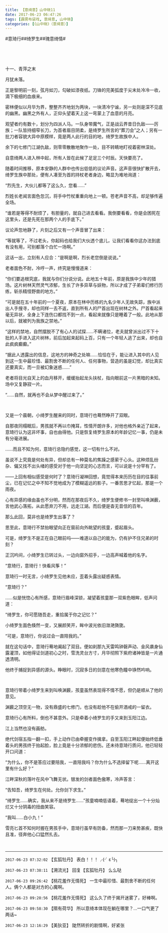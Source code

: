 ```yaml
---
title: 【意绮意】山中晓11
date: 2017-06-23 06:47:26
tags: [霹雳布袋戏, 意绮意, 山中晓]
categories: [《山中晓》（意绮意）]
---
```


<p dir="ltr"  >#意琦行##绮罗生##瑰意绮情#</p> 
<p dir="ltr"  >&nbsp;</p> 
<p dir="ltr"  >&nbsp;</p> 
<p dir="ltr"  >十一、青萍之末</p> 
<p dir="ltr"  >月犹未落。</p> 
<p dir="ltr"  >正是黎明前一刻，弦月如刀，勾破如漆夜纸。刀锋的完美弧度于尖末处冷冷一收，滴下极细的血痕来。</p> 
<p dir="ltr"  >密林便似以月华为界，整整齐齐地划为两块，一块清冷宁谧，另一处则是深不见底的幽黑。幽黑之外有人，正仰头望着天上这一弯蒙上了血意的月亮。</p> 
<p dir="ltr"  >观望者约有数十，划分为四派人马。一队身带魔气，正是战云界昔日仇敌——厉族；一队皆持细窄长刀，为首者眉目阴柔，是绮罗生所言的“葬刀会”之人；另有一批刀者容貌大异中原模样，竟是两人此行的目的地，绮罗生故族中人。</p> 
<p dir="ltr"  >余下的七修门江湖仇敌，则零零散散地聚作一处，目不转睛地盯视着密林深处。</p> 
<p dir="ltr"  >自意绮两人进入林中起，所有人皆在此候了足足三个时辰。天快要亮了。</p> 
<p dir="ltr"  >随着时间推移，原本安静的人群中也传出低低的议论声音。这声音很快扩散开去，绮罗生族中那处，便有人凑至为首的持杖老者身边，略显为难地询道：</p> 
<p dir="ltr"  >“烈先生，大伙儿都等了这么久，您看……”</p> 
<p dir="ltr"  >烈姓长老闻言面色忽沉，将手中竹杖重重向地上一顿。苍老声音不高，却足够传遍全场。</p> 
<p dir="ltr"  >“谁若是等得不耐烦了，有胆量的，就自己进去看看。我倒要看看，你是会困死在这里头，还是先死在那两个人的手底下。”</p> 
<p dir="ltr"  >议论声忽地静了，片刻之后又有一个声音冒了出来：</p> 
<p dir="ltr"  >“等就等了，不过老头，你起码也给我们大伙透个底儿，让我们看看你这办法到底有没有用，可别都落个白忙一场啊。”</p> 
<p dir="ltr"  >这话一出，立刻有人应合：“是啊是啊，烈长老您倒是说说。”</p> 
<p dir="ltr"  >老者面色不耐，冷哼一声，终究是慢慢道来：</p> 
<p dir="ltr"  >“你们要追根究底，我就与你们分说分说。此地五十年前，原是我族中少年的猎场。这片树林天然灵气浓郁，生长了许多异草与妖物，所以才成了子弟辈们修行历练，斩杀精怪野兽的地方。”</p> 
<p dir="ltr"  >“可是就在五十年前的一个夏夜，原本在林中历练的九名少年人无故失踪，族中派出人手搜寻，却也同样一去不返，直到所有人的尸首出现在树林之外。尸首看起来毫无异状，全身上下连伤口都找不到一点，看起来就像只是睡着了一般。此地从那以后，就被列为我族之禁地。”</p> 
<p dir="ltr"  >“这样的禁地，自然摆脱不了有心人的试探……不瞒诸位，老夫就曾派出过不下十批的人手进入这片树林，前后加起来起码上百，只有一个年轻人逃了出来，却也自此疯疯癫癫。”</p> 
<p dir="ltr"  >“据此人透露出的信息，这地方的神奇之处嘛……恰恰在于，能让进入其中的人见到这一生中最珍惜、最割舍不断的任何人、任何事物，营造的虽是幻觉，却比真实还要真实，而一旦被幻象迷惑……”</p> 
<p dir="ltr"  >老者将目光自天上的血月移开，缓缓抬起龙头扶杖，指向眼前这一片黑暗的未知。场中又复静寂一片。</p> 
<p dir="ltr"  >“……自然，就再也不会从梦中醒过来了。”</p> 
<p dir="ltr"  >&nbsp;</p> 
<p dir="ltr"  >又是一个晨朝，小绮罗生醒来的同时，意琦行也蓦然睁开了双眼。</p> 
<p dir="ltr"  >自那夜同榻眠后，男孩就不再以巾掩耳，性情开朗许多，对他也格外亲近了起来，意琦行认为这非坏事，自也由得他。只是恢复绮罗生原本的年龄记忆一事，仍是未有分毫进展。</p> 
<p dir="ltr"  >……而且不知为何，意琦行总隐约感觉，这一切有什么不对。</p> 
<p dir="ltr"  >虽说不上究竟是何处有异，但却总有一种莫名的焦躁之感萦于心头。这种烦乱纷杂、偏又找不出头绪的感受对于他一向坚定的心志而言，可以说是十分罕有了。</p> 
<p dir="ltr"  >——上回有相似感受是何时了？意琦行凝神回想，竟觉得本来历历在目的往事前尘，已在记忆之中不知不觉地成为了模糊遥远的影子。一番苦思才忆起，那是一个雨夜。</p> 
<p dir="ltr"  >心有异感的缘由虽也不分明，然而在那夜后不久，绮罗生便修书一封至叫唤渊薮，言他武心落拓，从此愿弃刀不用，远走江湖。而后便是杳无音信的百年。</p> 
<p dir="ltr"  >那么此回，莫非也是绮罗生出事了？</p> 
<p dir="ltr"  >思至此，意琦行不禁抬眼望向正在窗前向外眺望的孩童，蹙起眉头。</p> 
<p dir="ltr"  >可是，绮罗生不是正在自己眼前吗——难道以自己的能为，仍有护不住兄弟的时刻？</p> 
<p dir="ltr"  >正沉吟间，小绮罗生已转过头，一边向窗外招手，一边高声喊着他的名字。</p> 
<p dir="ltr"  >“意琦行，意琦行！快看风筝！”</p> 
<p dir="ltr"  >意琦行一时无言，小绮罗生见他未应，歪着头露出疑惑表情。</p> 
<p dir="ltr"  >“意琦行？”</p> 
<p dir="ltr"  >……似是恍惚心有所感，意琦行眉峰深锁，凝望着孩童那一双紫色眼眸，低声问道：</p> 
<p dir="ltr"  >“绮罗生，你可愿随吾走，重拾属于你之记忆？”</p> 
<p dir="ltr"  >小绮罗生面色倏然一变，又展颜笑开，眸中波光依旧潋滟旖旎。</p> 
<p dir="ltr"  >“可是，意琦行，你说过会一直陪我的。”</p> 
<p dir="ltr"  >就在这句话中，意琦行蓦地阖起了双目。便如刹那九天雷鸣钟磬声动、金风袭身仙露灌顶，如他得证剑道初心之时，雪洗灵台方寸，月华彻照下紫府诸神皆是一片通透清明。</p> 
<p dir="ltr"  >他终于捕捉到异感的源头。睁眼时，沉寂多日的剑意在他寒色瞳中铮然吟响。</p> 
<p dir="ltr"  >&nbsp;</p> 
<p dir="ltr"  >意琦行带着小绮罗生来到叫唤渊薮，孩童虽然表现得不情不愿，但仍是顺从了他的意见。</p> 
<p dir="ltr"  >渊薮之顶空无一物，没有鼎盛的七修门，也没有趁他不在偷开酒戒的一留衣。</p> 
<p dir="ltr"  >意琦行心有所料，倒也不甚意外。只是牵着小绮罗生的手又来到玉阳江边。</p> 
<p dir="ltr"  >江上当然也没有画舫。</p> 
<p dir="ltr"  >绝代剑宿五指一翻一扣，手上动作已由牵握变作擒拿。自至玉阳江畔起便始终低垂着头的男孩终于抬起脸，脸上竟是十分浓郁的悲伤。还未待意琦行质问，他已轻轻开口问道：</p> 
<p dir="ltr"  >“为什么，你不是答应过要陪我，一直陪我吗？你为什么不选择留下呢……离开这里有什么好？”</p> 
<p dir="ltr"  >江畔深秋的落叶在风中飞舞无状。银发的剑者面色傲寒，冷声答言：</p> 
<p dir="ltr"  >“告知吾，绮罗生在何处。允你剑下求生。”</p> 
<p dir="ltr"  >“绮罗生……确实，我从来不是绮罗生……”孩童喃喃低语着，蓦地绽出一个十分灿烂又十分阴毒的扭曲笑容。</p> 
<p dir="ltr"  >“我叫……白小九！”</p> 
<p dir="ltr"  >雪亮匕首不知何时握在男孩手中，意琦行虽早有防备，然而那一刀来势甚疾，既快且准，径奔他心口猛然扎去。</p> 
<p dir="ltr"  >&nbsp;</p>

<!-- more -->

---

`2017-06-23 07:32:02` 【玄狐牡丹】 表白！！！╭(╯ε╰)╮

`2017-06-23 07:38:11` 【溯流光】 回复【玄狐牡丹】 么么哒

`2017-06-23 09:26:42` 【桃花羞作无情死】 一生中最珍惜、最割舍不断的任何人。俩个人都是对方的心魔啊。

`2017-06-23 09:28:56` 【桃花羞作无情死】 这么久了终于揭开迷雾了，好棒啊。

`2017-06-23 09:58:30` 【隰有荷华】 所以意绮本体现在躺在哪里？…一口气更了两话~

`2017-06-23 12:16:29` 【美狄亚】 陡然转折的剧情啊，好紧张
